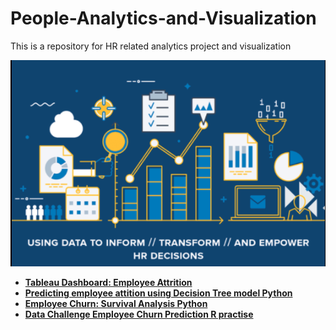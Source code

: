 # People-Analytics-and-Visualization
This is a repository for HR related analytics project and visualization

![](HR_analytics.png)

- [**Tableau Dashboard: Employee Attrition**](https://github.com/zz2641/Tableau-Employee-Attrition)<br>
- [**Predicting employee attition using Decision Tree model Python**](https://github.com/zz2641/Predicting-employee-attition-using-DT-model-and-Survivial-Analysis/blob/main/Turnover%20prediction%20.pdf)
- [**Employee Churn: Survival Analysis Python**](https://github.com/zz2641/Employee-Churn-Survival-Analysis-Python/blob/main/Survival%20Analysis_Employee%20Churn%20.pdf)
- [**Data Challenge Employee Churn Prediction R practise**](https://github.com/zz2641/Data-Challenge-Employee-Retention)<br>


